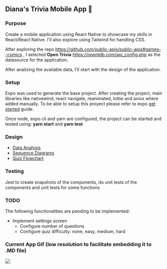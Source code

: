 ## Diana's Trivia Mobile App :iphone:

### Purpose

Create a mobile application using React Native to showcase my skills in React/React Native. I'll also explore using Tailwind for handling CSS.

After exploring the repo https://github.com/public-apis/public-apis#games--comics , I selected **Open Trivia** https://opentdb.com/api_config.php as the datasource for the application.

After analizing the available data, I'll start with the design of the application.

### Setup

Expo was used to generate the base project. After creating the project, main libraries like nativewind, react navigate, reanimated, lottie and axios where added manually. To be able to setup this proyect please refer to expo [get started](https://docs.expo.dev/get-started/installation/ "get started")
 guide. 
 
Once node, expo cli and yarn are configured, the project can be started and tested using: **yarn start** and **yarn test**


### Design

- [Data Analysis](/docs/DESIGN.MD "Data Analysis")
- [Sequence Diagrams](/docs/SEQUENCE.MD "Sequence Diagrams")
- [Quiz Flowchart](/docs/FLOWCHART.MD "Quiz Flow Chart")


### Testing

Jest to create snapshots of the components, do unit tests of the components and unit tests for some functions

### TODO
The following functionalities are pending to be implemented:
+ Implement settings screen
  + Configure number of questions
  + Configure quiz difficulty: none, easy, medium, hard

### Current App Gif (low resolution to facilitate embedding it to .MD file)
![](/assets/dianas_trivia.gif)

